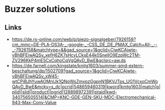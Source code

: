 # Buzzer solutions

## Links

- https://de.rs-online.com/web/p/piezo-signalgeber/7926158?cm_mmc=DE-PLA-DS3A-_-google-_-CSS_DE_DE_PMAX_Catch+All-_--_-7926158&matchtype=&&gad_source=1&gclid=CjwKCAjwte-vBhBFEiwAQSv_xefH6ZK7sHcyLCksE44k0SnellO9EzpWc2TM-ZV296KkP4mE5CxCqhoCqVgQAvD_BwE&gclsrc=aw.ds
- https://de.farnell.com/kingstate/kmtg1603/summer-smd-extern-beschaltung/dp/1502709?gad_source=1&gclid=CjwKCAjwte-vBhBFEiwAQSv_xW45-wtCPiBJhYuwAOMnlJk1QNqWsZmxpzGgpnN1BKVJTps_UG1VcxoCmWoQAvD_BwE&mckv=s_dc|pcrid|548659460319|kword|kmtg1603|match|p|plid||slid||product||pgrid|128898972391|ptaid|kwd-340756505514|&CMP=KNC-GDE-GEN-SKU-MDC-Electromechanical-943-Max-Conv-Value

